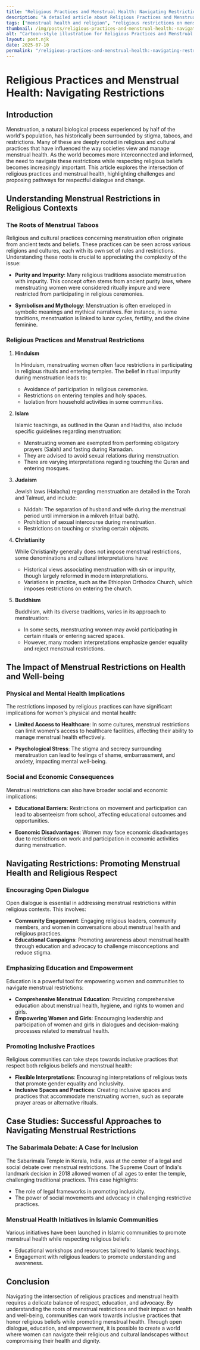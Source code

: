 ```yaml
---
title: "Religious Practices and Menstrual Health: Navigating Restrictions"
description: "A detailed article about Religious Practices and Menstrual Health: Navigating Restrictions."
tags: ["menstrual health and religion", "religious restrictions on menstruation", "navigating menstrual restrictions", "menstrual practices in religion", "faith and menstrual health"]
thumbnail: /img/posts/religious-practices-and-menstrual-health:-navigating-restrictions.png
alt: "Cartoon-style illustration for Religious Practices and Menstrual Health: Navigating Restrictions"
layout: post.njk
date: 2025-07-10
permalink: "/religious-practices-and-menstrual-health:-navigating-restrictions/"
---
```


# Religious Practices and Menstrual Health: Navigating Restrictions

## Introduction

Menstruation, a natural biological process experienced by half of the world's population, has historically been surrounded by stigma, taboos, and restrictions. Many of these are deeply rooted in religious and cultural practices that have influenced the way societies view and manage menstrual health. As the world becomes more interconnected and informed, the need to navigate these restrictions while respecting religious beliefs becomes increasingly important. This article explores the intersection of religious practices and menstrual health, highlighting challenges and proposing pathways for respectful dialogue and change.

## Understanding Menstrual Restrictions in Religious Contexts

### The Roots of Menstrual Taboos

Religious and cultural practices concerning menstruation often originate from ancient texts and beliefs. These practices can be seen across various religions and cultures, each with its own set of rules and restrictions. Understanding these roots is crucial to appreciating the complexity of the issue:

- **Purity and Impurity**: Many religious traditions associate menstruation with impurity. This concept often stems from ancient purity laws, where menstruating women were considered ritually impure and were restricted from participating in religious ceremonies.
  
- **Symbolism and Mythology**: Menstruation is often enveloped in symbolic meanings and mythical narratives. For instance, in some traditions, menstruation is linked to lunar cycles, fertility, and the divine feminine.

### Religious Practices and Menstrual Restrictions

1. **Hinduism**

   In Hinduism, menstruating women often face restrictions in participating in religious rituals and entering temples. The belief in ritual impurity during menstruation leads to:

   - Avoidance of participation in religious ceremonies.
   - Restrictions on entering temples and holy spaces.
   - Isolation from household activities in some communities.

2. **Islam**

   Islamic teachings, as outlined in the Quran and Hadiths, also include specific guidelines regarding menstruation:

   - Menstruating women are exempted from performing obligatory prayers (Salah) and fasting during Ramadan.
   - They are advised to avoid sexual relations during menstruation.
   - There are varying interpretations regarding touching the Quran and entering mosques.

3. **Judaism**

   Jewish laws (Halacha) regarding menstruation are detailed in the Torah and Talmud, and include:

   - Niddah: The separation of husband and wife during the menstrual period until immersion in a mikveh (ritual bath).
   - Prohibition of sexual intercourse during menstruation.
   - Restrictions on touching or sharing certain objects.

4. **Christianity**

   While Christianity generally does not impose menstrual restrictions, some denominations and cultural interpretations have:

   - Historical views associating menstruation with sin or impurity, though largely reformed in modern interpretations.
   - Variations in practice, such as the Ethiopian Orthodox Church, which imposes restrictions on entering the church.

5. **Buddhism**

   Buddhism, with its diverse traditions, varies in its approach to menstruation:

   - In some sects, menstruating women may avoid participating in certain rituals or entering sacred spaces.
   - However, many modern interpretations emphasize gender equality and reject menstrual restrictions.

## The Impact of Menstrual Restrictions on Health and Well-being

### Physical and Mental Health Implications

The restrictions imposed by religious practices can have significant implications for women's physical and mental health:

- **Limited Access to Healthcare**: In some cultures, menstrual restrictions can limit women's access to healthcare facilities, affecting their ability to manage menstrual health effectively.

- **Psychological Stress**: The stigma and secrecy surrounding menstruation can lead to feelings of shame, embarrassment, and anxiety, impacting mental well-being.

### Social and Economic Consequences

Menstrual restrictions can also have broader social and economic implications:

- **Educational Barriers**: Restrictions on movement and participation can lead to absenteeism from school, affecting educational outcomes and opportunities.

- **Economic Disadvantages**: Women may face economic disadvantages due to restrictions on work and participation in economic activities during menstruation.

## Navigating Restrictions: Promoting Menstrual Health and Religious Respect

### Encouraging Open Dialogue

Open dialogue is essential in addressing menstrual restrictions within religious contexts. This involves:

- **Community Engagement**: Engaging religious leaders, community members, and women in conversations about menstrual health and religious practices.
- **Educational Campaigns**: Promoting awareness about menstrual health through education and advocacy to challenge misconceptions and reduce stigma.

### Emphasizing Education and Empowerment

Education is a powerful tool for empowering women and communities to navigate menstrual restrictions:

- **Comprehensive Menstrual Education**: Providing comprehensive education about menstrual health, hygiene, and rights to women and girls.
- **Empowering Women and Girls**: Encouraging leadership and participation of women and girls in dialogues and decision-making processes related to menstrual health.

### Promoting Inclusive Practices

Religious communities can take steps towards inclusive practices that respect both religious beliefs and menstrual health:

- **Flexible Interpretations**: Encouraging interpretations of religious texts that promote gender equality and inclusivity.
- **Inclusive Spaces and Practices**: Creating inclusive spaces and practices that accommodate menstruating women, such as separate prayer areas or alternative rituals.

## Case Studies: Successful Approaches to Navigating Menstrual Restrictions

### The Sabarimala Debate: A Case for Inclusion

The Sabarimala Temple in Kerala, India, was at the center of a legal and social debate over menstrual restrictions. The Supreme Court of India's landmark decision in 2018 allowed women of all ages to enter the temple, challenging traditional practices. This case highlights:

- The role of legal frameworks in promoting inclusivity.
- The power of social movements and advocacy in challenging restrictive practices.

### Menstrual Health Initiatives in Islamic Communities

Various initiatives have been launched in Islamic communities to promote menstrual health while respecting religious beliefs:

- Educational workshops and resources tailored to Islamic teachings.
- Engagement with religious leaders to promote understanding and awareness.

## Conclusion

Navigating the intersection of religious practices and menstrual health requires a delicate balance of respect, education, and advocacy. By understanding the roots of menstrual restrictions and their impact on health and well-being, communities can work towards inclusive practices that honor religious beliefs while promoting menstrual health. Through open dialogue, education, and empowerment, it is possible to create a world where women can navigate their religious and cultural landscapes without compromising their health and dignity.